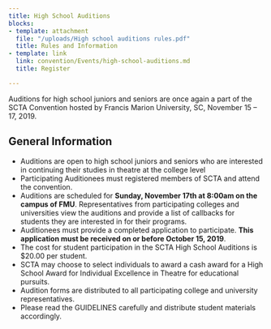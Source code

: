 ```yaml
---
title: High School Auditions
blocks:
- template: attachment
  file: "/uploads/High school auditions rules.pdf"
  title: Rules and Information
- template: link
  link: convention/Events/high-school-auditions.md
  title: Register

---
```

Auditions for high school juniors and seniors are once again a part of the SCTA Convention hosted by Francis Marion University, SC, November 15 – 17, 2019.

## General Information

* Auditions are open to high school juniors and seniors who are interested in continuing their studies in theatre at the college level
* Participating Auditionees must registered members of SCTA and attend the convention.
* Auditions are scheduled for **Sunday, November 17th at 8:00am on the campus of FMU**. Representatives from participating colleges and universities view the auditions and provide a list of callbacks for students they are interested in for their programs.
* Auditionees must provide a completed application to participate. **This application must be received on or before October 15, 2019**.
* The cost for student participation in the SCTA High School Auditions is $20.00 per student.
* SCTA may choose to select individuals to award a cash award for a High School Award for Individual Excellence in Theatre for educational pursuits.
* Audition forms are distributed to all participating college and university representatives.
* Please read the GUIDELINES carefully and distribute student materials accordingly.